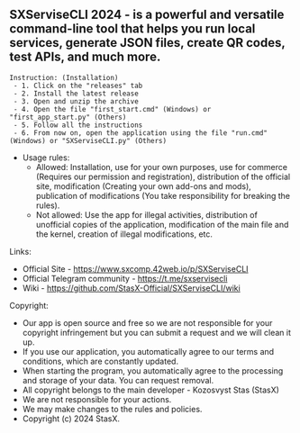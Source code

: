 **SXServiseCLI 2024 -  is a powerful and versatile command-line tool that helps you run local services, generate JSON files, create QR codes, test APIs, and much more.**
-- 
    Instruction: (Installation)
     - 1. Click on the "releases" tab
     - 2. Install the latest release
     - 3. Open and unzip the archive
     - 4. Open the file "first_start.cmd" (Windows) or "first_app_start.py" (Others)
     - 5. Follow all the instructions
     - 6. From now on, open the application using the file "run.cmd" (Windows) or "SXServiseCLI.py" (Others)
  

- Usage rules:
   - Allowed: Installation, use for your own purposes, use for commerce (Requires our permission and registration), distribution of the official site, modification (Creating your own add-ons and mods), publication of modifications (You take responsibility for breaking the rules).
   - Not allowed: Use the app for illegal activities, distribution of unofficial copies of the application, modification of the main file and the kernel, creation of illegal modifications, etc.

Links:
  - Official Site - https://www.sxcomp.42web.io/p/SXServiseCLI
  - Official Telegram community - https://t.me/sxservisecli
  - Wiki - https://github.com/StasX-Official/SXServiseCLI/wiki
  
Copyright:
  - Our app is open source and free so we are not responsible for your copyright infringement but you can submit a request and we will clean it up.
  - If you use our application, you automatically agree to our terms and conditions, which are constantly updated.
  - When starting the program, you automatically agree to the processing and storage of your data. You can request removal.
  - All copyright belongs to the main developer - Kozosvyst Stas (StasX)
  - We are not responsible for your actions.
  - We may make changes to the rules and policies.
  - Copyright (c) 2024 StasX.
